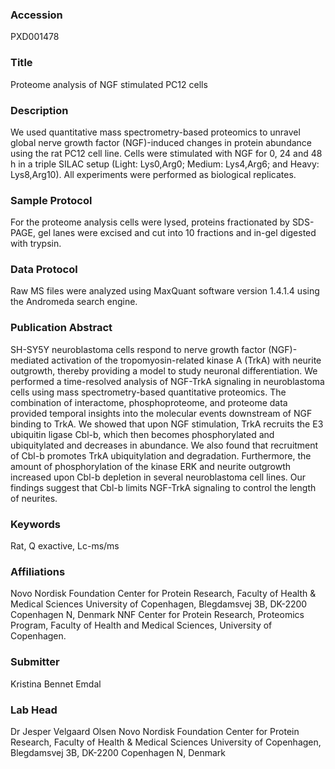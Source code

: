 ### Accession
PXD001478

### Title
Proteome analysis of NGF stimulated PC12 cells

### Description
We used quantitative mass spectrometry-based proteomics to unravel global nerve growth factor (NGF)-induced changes in protein abundance using the rat PC12 cell line. Cells were stimulated with NGF for 0, 24 and 48 h in a triple SILAC setup (Light: Lys0,Arg0; Medium: Lys4,Arg6; and Heavy: Lys8,Arg10). All experiments were performed as biological replicates.

### Sample Protocol
For the proteome analysis cells were lysed, proteins fractionated by SDS-PAGE, gel lanes were excised and cut into 10 fractions and in-gel digested with trypsin.

### Data Protocol
Raw MS files were analyzed using MaxQuant software version 1.4.1.4 using the Andromeda search engine.

### Publication Abstract
SH-SY5Y neuroblastoma cells respond to nerve growth factor (NGF)-mediated activation of the tropomyosin-related kinase A (TrkA) with neurite outgrowth, thereby providing a model to study neuronal differentiation. We performed a time-resolved analysis of NGF-TrkA signaling in neuroblastoma cells using mass spectrometry-based quantitative proteomics. The combination of interactome, phosphoproteome, and proteome data provided temporal insights into the molecular events downstream of NGF binding to TrkA. We showed that upon NGF stimulation, TrkA recruits the E3 ubiquitin ligase Cbl-b, which then becomes phosphorylated and ubiquitylated and decreases in abundance. We also found that recruitment of Cbl-b promotes TrkA ubiquitylation and degradation. Furthermore, the amount of phosphorylation of the kinase ERK and neurite outgrowth increased upon Cbl-b depletion in several neuroblastoma cell lines. Our findings suggest that Cbl-b limits NGF-TrkA signaling to control the length of neurites.

### Keywords
Rat, Q exactive, Lc-ms/ms

### Affiliations
Novo Nordisk Foundation Center for Protein Research, Faculty of Health & Medical Sciences University of Copenhagen, Blegdamsvej 3B, DK-2200 Copenhagen N, Denmark
NNF Center for Protein Research, Proteomics Program, Faculty of Health and Medical Sciences, University of Copenhagen.

### Submitter
Kristina Bennet Emdal

### Lab Head
Dr Jesper Velgaard Olsen
Novo Nordisk Foundation Center for Protein Research, Faculty of Health & Medical Sciences University of Copenhagen, Blegdamsvej 3B, DK-2200 Copenhagen N, Denmark


